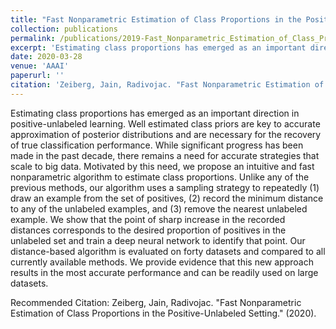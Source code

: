 ```yaml
---
title: "Fast Nonparametric Estimation of Class Proportions in the Positive-Unlabeled Classification Setting"
collection: publications
permalink: /publications/2019-Fast_Nonparametric_Estimation_of_Class_Proportions_in_the_Positive-Unlabeled_Classification_Setting.md
excerpt: 'Estimating class proportions has emerged as an important direction in positive-unlabeled learning. Well estimated class priors are key to accurate approximation of posterior distributions and are necessary for the recovery of true classification performance. While significant progress has been made in the past decade, there remains a need for accurate strategies that scale to big data. Motivated by this need, we propose an intuitive and fast nonparametric algorithm to estimate class proportions. Unlike any of the previous methods, our algorithm uses a sampling strategy to repeatedly (1) draw an example from the set of positives, (2) record the minimum distance to any of the unlabeled examples, and (3) remove the nearest unlabeled example. We show that the point of sharp increase in the recorded distances corresponds to the desired proportion of positives in the unlabeled set and train a deep neural network to identify that point. Our distance-based algorithm is evaluated on forty datasets and compared to all currently available methods. We provide evidence that this new approach results in the most accurate performance and can be readily used on large datasets.'
date: 2020-03-28
venue: 'AAAI'
paperurl: ''
citation: 'Zeiberg, Jain, Radivojac. "Fast Nonparametric Estimation of Class Proportions in the Positive-Unlabeled Setting." (2020).'
---
```

Estimating class proportions has emerged as an important direction in positive-unlabeled learning. Well estimated class priors are key to accurate approximation of posterior distributions and are necessary for the recovery of true classification performance. While significant progress has been made in the past decade, there remains a need for accurate strategies that scale to big data. Motivated by this need, we propose an intuitive and fast nonparametric algorithm to estimate class proportions. Unlike any of the previous methods, our algorithm uses a sampling strategy to repeatedly (1) draw an example from the set of positives, (2) record the minimum distance to any of the unlabeled examples, and (3) remove the nearest unlabeled example. We show that the point of sharp increase in the recorded distances corresponds to the desired proportion of positives in the unlabeled set and train a deep neural network to identify that point. Our distance-based algorithm is evaluated on forty datasets and compared to all currently available methods. We provide evidence that this new approach results in the most accurate performance and can be readily used on large datasets.

Recommended Citation: Zeiberg, Jain, Radivojac. "Fast Nonparametric Estimation of Class Proportions in the Positive-Unlabeled Setting." (2020).